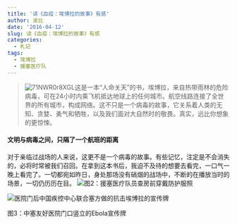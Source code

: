 ```yaml
---
title: '读《血疫：埃博拉的故事》有感'
author: 波比
date: '2016-04-12'
slug: 读《血疫：埃博拉的故事》有感
categories:
  - 札记
tags:
  - 埃博拉
  - 援塞医疗队
---
```


> ![71NWR0r8XGL](http://www.tanboyu.com/wp-content/uploads/2016/04/71NWR0r8XGL-722x1024.jpg)这是一本“人命关天”的书，埃博拉，来自热带雨林的危险病毒，可在24小时内乘飞机抵达地球上的任何城市。航空线路连接了全世界的所有城市，构成网络。这不只是一个病毒的故事，它关系着人类的无知、贪婪、勇气和牺牲，以及我们面对大自然时的敬畏。真实，远比你想象的更惊悚。

#### 文明与病毒之间，只隔了一个航班的距离

对于亲临过战场的人来说，这更不是一个病毒的故事。有些记忆，注定是不会消失的，必将时常被我们召回。在拿到这本书后，我迫不及待的想要去看完，一口气一晚上看完了。一切都宛如昨日，身处那场没有硝烟的战场中，不断的在播放当时的场景，一切仍历历在目。 ![](http://www.tanboyu.com/wp-content/uploads/2016/04/IMG_20150524_101537-300x225.jpg)图2：援塞医疗队员查房前穿戴防护服照

![医院门后中国疾控中心联合塞方做的抗击埃博拉的宣传牌](http://www.tanboyu.com/wp-content/uploads/2016/04/医院门后中国疾控中心联合塞方做的抗击埃博拉的宣传牌-300x200.jpg)

图3：中塞友好医院门口竖立的Ebola宣传牌